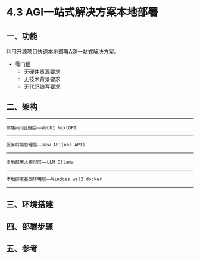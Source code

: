 # 4.3 AGI一站式解决方案本地部署

## 一、功能
   
   利用开源项目快速本地部署AGI一站式解决方案。
   
   - 零门槛
     - 无硬件资源要求
     - 无技术背景要求
     - 无代码编写要求

## 二、架构

---
    前端web应用层——WebUI NextGPT
---
    服务后端管理层——New API(one API)
---
    本地部署大模型层——LLM Ollama
---
    本地部署基础环境层——Windoes wsl2 docker
---

## 三、环境搭建

### 

## 四、部署步骤

## 五、参考

